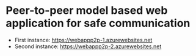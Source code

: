 # Peer-to-peer model based web application for safe communication #

* First instance: https://webappp2p-1.azurewebsites.net
* Second instance: https://webappp2p-2.azurewebsites.net
